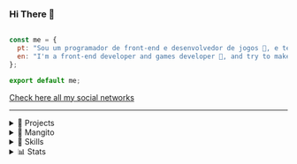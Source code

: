 ### Hi There 👋

```js

const me = {
  pt: "Sou um programador de front-end e desenvolvedor de jogos 👾, e tento fazer animações e pixel 🥲",
  en: "I'm a front-end developer and games developer 👾, and try to make animations and pixel art 🥲",
};

export default me;

```

[Check here all my social networks](https://resite.link/MeiaGaspea)

---

<details> 
    <summary>🚧 Projects</summary>

## 🚧  Projects
### As A Programmer
  
##### 201flaviosilva:
 - [201flaviosilva (My CV)](https://201flaviosilva.github.io);
   - [V1 (Native HTML, SCSS and JavaScript)](https://201flaviosilva.bitbucket.io/src/201flaviosilva/V1/index.html);
   - [V2 (Phaser game)](https://201flaviosilva.bitbucket.io/src/201flaviosilva/V2/index.html);
  
##### Archived/Discontinued/On Hold:
 - [Rupestre (A simple draw app)](https://201flaviosilva.github.io/Rupestre);
 - [Vanilla JavaScript (Simple projects and utils)](https://201flaviosilva.github.io/VanillaJavaScript);
 - [Minerva (CLI Node App)](https://github.com/201flaviosilva/Minerva);
 - [CSSFreeStyle (CSS Framework)](https://201flaviosilva.github.io/CSSFreeStyle);
 - [Carteira Online (PHP Money Manager)](https://github.com/201flaviosilva/CarteiraOnline);

### As A Game Dev And 2D/3D Stuffs
I like to play video games, but for that I have to program them. <br />
So I even created a group on github where I try to take this area a little more professionally:

- [Mangito](https://mangito.github.io);

### Prototypes
These websites are where I create some prototypes or lear some technology, learn and test ideas for possible future games. <br />

- [Impacto (A basic physics library)](https://github.com/201flaviosilva/Impacto);
- [Sites Porreiros (Learning HTML, CSS/SASS, JavaScript, Awesome FrameWorks)](https://201flaviosilva.github.io/SitesPorreiros);
- [React School (Learning React)](https://react-schoole.netlify.app);
- [Joguinhos Web (Vanilla/Canvas/Phaser/Others)](https://joguinhosweb.netlify.app);
- [Enable3d Fixolas (Enable3d.js)](https://enable3d-fixolas.netlify.app);
- [Tec Labs (A site with lots of technologies)](https://201flaviosilva.bitbucket.io/src/Labs/index.html);
### Others (Not Programing (Directly))

- [Adobe Portfolio](https://201flaviosilva.myportfolio.com/);

##### Discontinued/Archived:
- [MeiaGaspea Site (Google Site)](https://sites.google.com/view/meiagaspea);
- [PlanetaGames (Wix)](https://planetaweb29.wixsite.com/planetagames);
- [Planeta Hamsterland (Wix)](https://planetaweb29.wixsite.com/planetahamsterland);

</details> 

<details> 
    <summary>👾 Mangito</summary>

## 👾 Mangito

Mangito is a GitHub organization where I publish and organize the games I have been making. :)

Check the website [mangito.github.io](https://mangito.github.io/)

### Games
- [Fire Cosmos](https://mangito.github.io/FireCosmos/);

#### POC (Proof Of Concept)
Games just to test some concepts and for prototypes

- [HomoGame](https://mangito.gitlab.io/HomoGame/HomoGame/);
- [Tic Tac Toe](https://mangito.github.io/TicTacToe/);
- [Tamagotchi](https://mangito.gitlab.io/Tamagotchi/);
- [Inesperado](https://mangito.gitlab.io/Inesperado/);
- [Salganhada](https://mangito.github.io/Salganhada/);


### Social Networks

- [GitHub](https://github.com/Mangito);
- [GitLab](https://gitlab.com/mangito);
- [Itch.io](https://mangito.itch.io/);

</details> 



<details> 
    <summary>💪 Skills</summary>

## 💪 Skills

```js

export const programming = {
	languages: ["HTML", "CSS/SASS", "JavaScript", "JSON", "C#"],
	frameworksAndLibraries: ["React.js", "Pixi.js", "Phaser", "Three.js",  "GDevelop", "Unity",],
	tools: ["Git", "GitHub/GitLab/Bitbucket", "VS Code"],
};

export const design = ["Gimp", "Krita", "Piskel/Pixil Art", "Blender"];

```
</details> 


<details> 
    <summary>📊 Stats</summary>

## 📊 Stats

![Anurag's github stats](https://github-readme-stats.vercel.app/api?username=201flaviosilva&show_icons=true&theme=dark)

![Top Langs](https://github-readme-stats.vercel.app/api/top-langs/?username=201flaviosilva&exclude_repo=github-readme-stats,anuraghazra.github.io)

![willianrod's wakatime stats](https://github-readme-stats.vercel.app/api/wakatime?username=201flaviosilva)
</details> 
